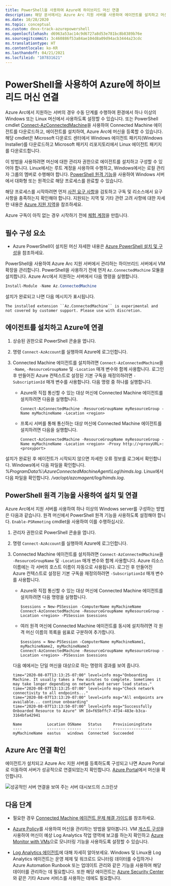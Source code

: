 ```yaml
---
title: PowerShell을 사용하여 Azure에 하이브리드 머신 연결
description: 해당 문서에서는 Azure Arc 지원 서버를 사용하여 에이전트를 설치하고 머신을 Azure에 연결하는 방법을 설명합니다. 이 작업은 PowerShell을 사용하여 수행할 수 있습니다.
ms.date: 10/28/2020
ms.topic: conceptual
ms.custom: devx-track-azurepowershell
ms.openlocfilehash: d6963a53ac14c9d6727a8d53e781bc8b8389b76e
ms.sourcegitcommit: 3c460886f53a84ae104d8a09d94acb3444a23cdc
ms.translationtype: HT
ms.contentlocale: ko-KR
ms.lasthandoff: 04/21/2021
ms.locfileid: "107831621"
---
```

# <a name="connect-hybrid-machines-to-azure-by-using-powershell"></a>PowerShell을 사용하여 Azure에 하이브리드 머신 연결

Azure Arc에서 지원하는 서버의 경우 수동 단계를 수행하여 환경에서 하나 이상의 Windows 또는 Linux 머신에서 사용하도록 설정할 수 있습니다. 또는 PowerShell cmdlet [Connect-AzConnectedMachine](/powershell/module/az.connectedmachine/remove-azconnectedmachine)을 사용하여 Connected Machine 에이전트를 다운로드하고, 에이전트를 설치하여, Azure Arc에 머신을 등록할 수 있습니다. 해당 cmdlet은 Microsoft 다운로드 센터에서 Windows 에이전트 패키지(Windows Installer)를 다운로드하고 Microsoft 패키지 리포지토리에서 Linux 에이전트 패키지를 다운로드합니다.

이 방법을 사용하려면 머신에 대한 관리자 권한으로 에이전트를 설치하고 구성할 수 있어야 합니다. Linux에서는 루트 계정을 사용하여 수행하고, Windows에서는 로컬 관리자 그룹의 멤버로 수행해야 합니다. [PowerShell 원격 기능](/powershell/scripting/learn/ps101/08-powershell-remoting)을 사용하여 Windows 서버에서 대화형 또는 원격으로 해당 프로세스를 완료할 수 있습니다.

해당 프로세스를 시작하려면 먼저 [사전 요구 사항](agent-overview.md#prerequisites)을 검토하고 구독 및 리소스에서 요구 사항을 충족하는지 확인해야 합니다. 지원되는 지역 및 기타 관련 고려 사항에 대한 자세한 내용은 [Azure 지원 지역](overview.md#supported-regions)을 참조하세요.

Azure 구독이 아직 없는 경우 시작하기 전에 [체험 계정](https://azure.microsoft.com/free/?WT.mc_id=A261C142F)을 만듭니다.

## <a name="prerequisites"></a>필수 구성 요소

- Azure PowerShell이 설치된 머신 자세한 내용은 [Azure PowerShell 설치 및 구성](/powershell/azure/)을 참조하세요.

PowerShell을 사용하여 Azure Arc 지원 서버에서 관리하는 하이브리드 서버에서 VM 확장을 관리합니다. PowerShell을 사용하기 전에 먼저 `Az.ConnectedMachine` 모듈을 설치합니다. Azure Arc에서 지원하는 서버에서 다음 명령을 실행합니다.

```powershell
Install-Module -Name Az.ConnectedMachine
```

설치가 완료되고 나면 다음 메시지가 표시됩니다.

`The installed extension ``Az.ConnectedMachine`` is experimental and not covered by customer support. Please use with discretion.`

## <a name="install-the-agent-and-connect-to-azure"></a>에이전트를 설치하고 Azure에 연결

1. 상승된 권한으로 PowerShell 콘솔을 엽니다.

2. 명령 `Connect-AzAccount`를 실행하여 Azure에 로그인합니다.

3. Connected Machine 에이전트를 설치하려면 `Connect-AzConnectedMachine`을 `-Name`, `-ResourceGroupName` 및 `-Location` 매개 변수와 함께 사용합니다. 로그인 후 만들어진 Azure 컨텍스트로 설정된 기본 구독을 재정의하려면 `-SubscriptionId` 매개 변수를 사용합니다. 다음 명령 중 하나를 실행합니다.

    * Azure와 직접 통신할 수 있는 대상 머신에 Connected Machine 에이전트를 설치하려면 다음을 실행합니다.

        ```azurepowershell
        Connect-AzConnectedMachine -ResourceGroupName myResourceGroup -Name myMachineName -Location <region>
        ```
    
    * 프록시 서버를 통해 통신하는 대상 머신에 Connected Machine 에이전트를 설치하려면 다음을 실행합니다.
        
        ```azurepowershell
        Connect-AzConnectedMachine -ResourceGroupName myResourceGroup -Name myMachineName -Location <region> -Proxy http://<proxyURL>:<proxyport>
        ```

설치가 완료된 후 에이전트가 시작되지 않으면 자세한 오류 정보를 로그에서 확인합니다. Windows에서 다음 파일을 확인합니다. *%ProgramData%\AzureConnectedMachineAgent\Log\himds.log*. Linux에서 다음 파일을 확인합니다. */var/opt/azcmagent/log/himds.log*.

## <a name="install-and-connect-by-using-powershell-remoting"></a>PowerShell 원격 기능을 사용하여 설치 및 연결

Azure Arc에서 지원 서버를 사용하여 하나 이상의 Windows server를 구성하는 방법은 다음과 같습니다. 원격 머신에서 PowerShell 원격 기능을 사용하도록 설정해야 합니다. `Enable-PSRemoting` cmdlet을 사용하여 이를 수행하십시오.

1. 관리자 권한으로 PowerShell 콘솔을 엽니다.

2. 명령 `Connect-AzAccount`를 실행하여 Azure에 로그인합니다.

3. Connected Machine 에이전트를 설치하려면 `Connect-AzConnectedMachine`을 `-ResourceGroupName` 및 `-Location` 매개 변수와 함께 사용합니다. Azure 리소스 이름에는 각 서버의 호스트 이름이 자동으로 사용됩니다. 로그인 후 만들어진 Azure 컨텍스트로 설정된 기본 구독을 재정의하려면 `-SubscriptionId` 매개 변수를 사용합니다.

    * Azure와 직접 통신할 수 있는 대상 머신에 Connected Machine 에이전트를 설치하려면 다음 명령을 실행합니다.
    
        ```azurepowershell
        $sessions = New-PSSession -ComputerName myMachineName
        Connect-AzConnectedMachine -ResourceGroupName myResourceGroup -Location <region> -PSSession $sessions
        ```
    
    * 여러 원격 머신에 Connected Machine 에이전트를 동시에 설치하려면 각 원격 머신 이름의 목록을 쉼표로 구분하여 추가합니다.

        ```azurepowershell
        $sessions = New-PSSession -ComputerName myMachineName1, myMachineName2, myMachineName3
        Connect-AzConnectedMachine -ResourceGroupName myResourceGroup -Location <region> -PSSession $sessions
        ```

    다음 예에서는 단일 머신을 대상으로 하는 명령의 결과를 보여 줍니다.
    
    ```azurepowershell
    time="2020-08-07T13:13:25-07:00" level=info msg="Onboarding Machine. It usually takes a few minutes to complete. Sometimes it may take longer depending on network and server load status."
    time="2020-08-07T13:13:25-07:00" level=info msg="Check network connectivity to all endpoints..."
    time="2020-08-07T13:13:29-07:00" level=info msg="All endpoints are available... continue onboarding"
    time="2020-08-07T13:13:50-07:00" level=info msg="Successfully Onboarded Resource to Azure" VM Id=f65bffc7-4734-483e-b3ca-3164bfa42941
    
    Name           Location OSName   Status     ProvisioningState
    ----           -------- ------   ------     -----------------
    myMachineName  eastus   windows  Connected  Succeeded
    ```

## <a name="verify-the-connection-with-azure-arc"></a>Azure Arc 연결 확인

에이전트가 설치되고 Azure Arc 지원 서버를 등록하도록 구성되고 나면 Azure Portal로 이동하여 서버가 성공적으로 연결되었는지 확인합니다. [Azure Portal](https://portal.azure.com)에서 머신을 확인합니다.

![성공적인 서버 연결을 보여 주는 서버 대시보드의 스크린샷](./media/onboard-portal/arc-for-servers-successful-onboard.png)

## <a name="next-steps"></a>다음 단계

* 필요한 경우 [Connected Machine 에이전트 문제 해결 가이드](troubleshoot-agent-onboard.md)를 참조하세요.

* [Azure Policy](../../governance/policy/overview.md)를 사용하여 머신을 관리하는 방법을 알아봅니다. VM [게스트 구성](../../governance/policy/concepts/guest-configuration.md)을 사용하여 머신이 예상 Log Analytics 작업 영역에 보고를 하는지 확인하고 [Azure Monitor with VMs](../../azure-monitor/vm/vminsights-enable-policy.md)으로 모니터링 기능을 사용하도록 설정할 수 있습니다.

* [Log Analytics 에이전트](../../azure-monitor/agents/log-analytics-agent.md)에 대해 자세히 알아보세요. Windows 및 Linux용 Log Analytics 에이전트는 운영 체제 및 워크로드 모니터링 데이터를 수집하거나 Azure Automation Runbook 또는 업데이트 관리와 같은 기능을 사용하여 해당 데이터를 관리하는 데 필요합니다. 또한 해당 에이전트는 [Azure Security Center](../../security-center/security-center-introduction.md)와 같은 기타 Azure 서비스를 사용하는 데에도 필요합니다.
